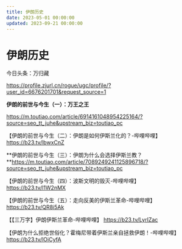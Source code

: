 ```yaml
---
title: 伊朗历史
date: 2023-05-01 00:00:00
updated: 2023-09-21 00:00:00
---
```


# 伊朗历史

今日头条：万归藏

https://profile.zjurl.cn/rogue/ugc/profile/?user_id=6676201701&request_source=1

**伊朗的前世与今生（一）：万王之王**

https://m.toutiao.com/article/6914161048954225164/?source=seo_tt_juhe&upstream_biz=toutiao_pc

【伊朗的前世与今生（二）：伊朗是如何伊斯兰化的？-哔哩哔哩】 https://b23.tv/lbwxCnZ

**伊朗的前世与今生（三）：伊朗为什么会选择伊斯兰教？**https://m.toutiao.com/article/7089249241125896718/?source=seo_tt_juhe&upstream_biz=toutiao_pc

【伊朗的前世与今生（四）：波斯文明的毁灭-哔哩哔哩】 https://b23.tv/l1W2nMX

【伊朗的前世与今生（五）：走向反美的伊斯兰革命-哔哩哔哩】 https://b23.tv/QR8i5Ak

【【三万字】伊朗伊斯兰革命-哔哩哔哩】 https://b23.tv/LyrIZac

【伊朗为什么拒绝世俗化？霍梅尼带着伊斯兰亲自拯救伊朗！-哔哩哔哩】 https://b23.tv/lOiCyfA
